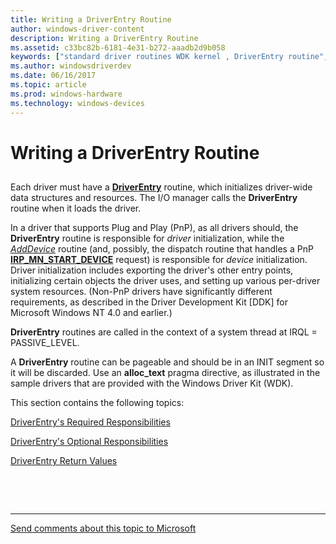 ```yaml
---
title: Writing a DriverEntry Routine
author: windows-driver-content
description: Writing a DriverEntry Routine
ms.assetid: c33bc82b-6181-4e31-b272-aaadb2d9b058
keywords: ["standard driver routines WDK kernel , DriverEntry routine", "driver routines WDK kernel , DriverEntry routine", "routines WDK kernel , DriverEntry routine", "DriverEntry WDK kernel", "DriverEntry WDK kernel , about DriverEntry routine", "driver initialization WDK kernel", "initializing drivers"]
ms.author: windowsdriverdev
ms.date: 06/16/2017
ms.topic: article
ms.prod: windows-hardware
ms.technology: windows-devices
---
```


# Writing a DriverEntry Routine


## <a href="" id="ddk-writing-a-driverentry-routine-kg"></a>


Each driver must have a [**DriverEntry**](https://msdn.microsoft.com/library/windows/hardware/ff544113) routine, which initializes driver-wide data structures and resources. The I/O manager calls the **DriverEntry** routine when it loads the driver.

In a driver that supports Plug and Play (PnP), as all drivers should, the **DriverEntry** routine is responsible for *driver* initialization, while the [*AddDevice*](https://msdn.microsoft.com/library/windows/hardware/ff540521) routine (and, possibly, the dispatch routine that handles a PnP [**IRP\_MN\_START\_DEVICE**](https://msdn.microsoft.com/library/windows/hardware/ff551749) request) is responsible for *device* initialization. Driver initialization includes exporting the driver's other entry points, initializing certain objects the driver uses, and setting up various per-driver system resources. (Non-PnP drivers have significantly different requirements, as described in the Driver Development Kit \[DDK\] for Microsoft Windows NT 4.0 and earlier.)

**DriverEntry** routines are called in the context of a system thread at IRQL = PASSIVE\_LEVEL.

A **DriverEntry** routine can be pageable and should be in an INIT segment so it will be discarded. Use an **alloc\_text** pragma directive, as illustrated in the sample drivers that are provided with the Windows Driver Kit (WDK).

This section contains the following topics:

[DriverEntry's Required Responsibilities](driverentry-s-required-responsibilities.md)

[DriverEntry's Optional Responsibilities](driverentry-s-optional-responsibilities.md)

[DriverEntry Return Values](driverentry-return-values.md)

 

 


--------------------
[Send comments about this topic to Microsoft](mailto:wsddocfb@microsoft.com?subject=Documentation%20feedback%20%5Bkernel\kernel%5D:%20Writing%20a%20DriverEntry%20Routine%20%20RELEASE:%20%286/14/2017%29&body=%0A%0APRIVACY%20STATEMENT%0A%0AWe%20use%20your%20feedback%20to%20improve%20the%20documentation.%20We%20don't%20use%20your%20email%20address%20for%20any%20other%20purpose,%20and%20we'll%20remove%20your%20email%20address%20from%20our%20system%20after%20the%20issue%20that%20you're%20reporting%20is%20fixed.%20While%20we're%20working%20to%20fix%20this%20issue,%20we%20might%20send%20you%20an%20email%20message%20to%20ask%20for%20more%20info.%20Later,%20we%20might%20also%20send%20you%20an%20email%20message%20to%20let%20you%20know%20that%20we've%20addressed%20your%20feedback.%0A%0AFor%20more%20info%20about%20Microsoft's%20privacy%20policy,%20see%20http://privacy.microsoft.com/default.aspx. "Send comments about this topic to Microsoft")


